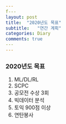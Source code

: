 ```yaml
---
f---
layout: post
title:  "2020년도 목표"
subtitle:   "연간 계획"
categories: Diary
comments: true
​---
---
```




### 2020년도 목표 

1. ML/DL/RL
2. SCPC
3. 공모전 수상 3회
4. 빅데이터 분석 
5. 토익 900점 이상
6. 연탄봉사 